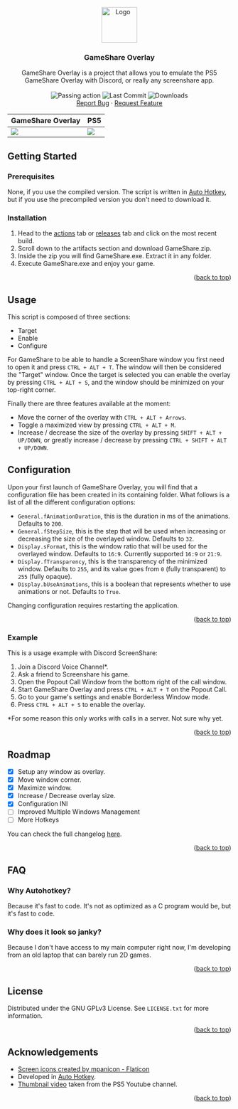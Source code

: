 <a name="readme-top"></a>
<div align="center">
  <a href="https://github.com/xNicklaj/GameShare-Overlay">
    <img src="Icon.ico" alt="Logo" width="80" height="80">
  </a>

  <h3 align="center">GameShare Overlay</h3>
  <span align="center">
  </span>
  
  <p align="center">
    GameShare Overlay is a project that allows you to emulate the PS5 GameShare Overlay with Discord, or really any screenshare app.<br/><br/>
    <img src="https://github.com/xNicklaj/GameShare-Overlay/actions/workflows/main.yml/badge.svg" alt="Passing action" /> <img src="https://img.shields.io/github/last-commit/xNicklaj/GameShare-Overlay" alt="Last Commit"/> <img src="https://img.shields.io/github/downloads/xNicklaj/GameShare-Overlay/total" alt="Downloads" /><br/>
    <a href="https://github.com/xNicklaj/GameShare-Overlay/issues">Report Bug</a>
    ·
    <a href="https://github.com/xNicklaj/GameShare-Overlay/issues">Request Feature</a>
  </p>
</div>

<div align="center">

GameShare Overlay | PS5 |
--- | --- 
<img src="https://media0.giphy.com/media/LT3FYsIKghoYG4VUhh/giphy.gif?cid=790b76111abbc74156cebb0eff5db22bddb305eb432b28f8&rid=giphy.gif&ct=g" >|<img src="https://media1.giphy.com/media/B8Mk84qATIEL4bLJtC/giphy.gif?cid=790b761143116a77d40355de5c0bbf59f8b5a131c800dbfc&rid=giphy.gif&ct=g" >
</div>
  
## Getting Started
### Prerequisites

None, if you use the compiled version. The script is written in [Auto Hotkey](https://www.autohotkey.com), but if you use the precompiled version you don't need to download it.

### Installation

1. Head to the [actions](https://github.com/xNicklaj/GameShare-Overlay/actions) tab or [releases](https://github.com/xNicklaj/GameShare-Overlay/releases) tab and click on the most recent build.
2. Scroll down to the artifacts section and download GameShare.zip.
3. Inside the zip you will find GameShare.exe. Extract it in any folder.
4. Execute GameShare.exe and enjoy your game.

<p align="right">(<a href="#readme-top">back to top</a>)</p>

## Usage

This script is composed of three sections:
 - Target
 - Enable
 - Configure

For GameShare to be able to handle a ScreenShare window you first need to open it and press `CTRL + ALT + T`. The window will then be considered the "Target" window.
Once the target is selected you can enable the overlay by pressing `CTRL + ALT + S`, and the window should be minimized on your top-right corner.

Finally there are three features available at the moment:
 - Move the corner of the overlay with `CTRL + ALT + Arrows`.
 - Toggle a maximized view by pressing `CTRL + ALT + M`.
 - Increase / decrease the size of the overlay by pressing `SHIFT + ALT + UP/DOWN`, or greatly increase / decrease by pressing `CTRL + SHIFT + ALT + UP/DOWN`.

 ## Configuration

 Upon your first launch of GameShare Overlay, you will find that a configuration file has been created in its containing folder.
 What follows is a list of all the different configuration options:
 
- `General.fAnimationDuration`, this is the duration in ms of the animations. Defaults to `200`.
- `General.fStepSize`, this is the step that will be used when increasing or decreasing the size of the overlayed window. Defaults to `32`.
- `Display.sFormat`, this is the window ratio that will be used for the overlayed window. Defaults to `16:9`. Currently supported `16:9` or `21:9`.
- `Display.fTransparency`, this is the transparency of the minimized window. Defaults to `255`, and its value goes from `0` (fully transparent) to `255` (fully opaque).
- `Display.bUseAnimations`, this is a boolean that represents whether to use animations or not. Defaults to `True`.

Changing configuration requires restarting the application.

<p align="right">(<a href="#readme-top">back to top</a>)</p>

### Example

This is a usage example with Discord ScreenShare:

 1. Join a Discord Voice Channel*.
 2. Ask a friend to Screenshare his game.
 3. Open the Popout Call Window from the bottom right of the call window.
 4. Start GameShare Overlay and press `CTRL + ALT + T` on the Popout Call.
 5. Go to your game's settings and enable Borderless Window mode.
 6. Press `CTRL + ALT + S` to enable the overlay.

*For some reason this only works with calls in a server. Not sure why yet.

<p align="right">(<a href="#readme-top">back to top</a>)</p>

## Roadmap

- [x] Setup any window as overlay.
- [x] Move window corner.
- [x] Maximize window.
- [x] Increase / Decrease overlay size.
- [X] Configuration INI
- [ ] Improved Multiple Windows Management
- [ ] More Hotkeys

You can check the full changelog <a href="https://github.com/xNicklaj/GameShare-Overlay/releases/">here</a>.

<p align="right">(<a href="#readme-top">back to top</a>)</p>

## FAQ
### Why Autohotkey?
Because it's fast to code. It's not as optimized as a C program would be, but it's fast to code.

### Why does it look so janky?
Because I don't have access to my main computer right now, I'm developing from an old laptop that can barely run 2D games.
<p align="right">(<a href="#readme-top">back to top</a>)</p>

<!-- LICENSE -->
## License

Distributed under the GNU GPLv3 License. See `LICENSE.txt` for more information.

<p align="right">(<a href="#readme-top">back to top</a>)</p>

## Acknowledgements

 - <a href="https://www.flaticon.com/free-icons/screen" title="screen icons">Screen icons created by mpanicon - Flaticon</a>
 - Developed in [Auto Hotkey](https://www.autohotkey.com).
 - [Thumbnail video](https://www.youtube.com/watch?v=Eg0sClmLIBA) taken from the PS5 Youtube channel.

<p align="right">(<a href="#readme-top">back to top</a>)</p>
